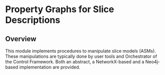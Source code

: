 # Property Graphs for Slice Descriptions

## Overview

This module implements procedures to manipulate slice models (ASMs). These manipulations are typically done
by user tools and Orchestrator of the Control Framework. Both an abstract, a NetworkX-based and a Neo4j-based
implementation are provided.
